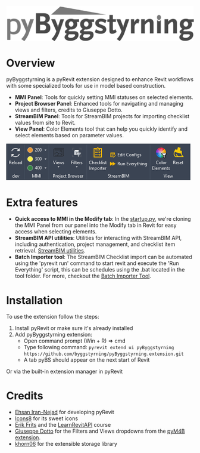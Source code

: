 ![pyByggstyrning](pyByggstyrning.png)

# Overview
pyByggstyrning is a pyRevit extension designed to enhance Revit workflows with some specialized tools for use in model based construction.

- **MMI Panel**: Tools for quickly setting MMI statuses on selected elements.
- **Project Browser Panel**: Enhanced tools for navigating and managing views and filters, credits to Giuseppe Dotto.
- **StreamBIM Panel**: Tools for StreamBIM projects for importing checklist values from site to Revit. 
- **View Panel**: Color Elements tool that can help you quickly identify and select elements based on parameter values.

![pyBS tab](screenshot-tab.png)

# Extra features

- **Quick access to MMI in the Modify tab**: In the [startup.py](https://github.com/byggstyrning/pyByggstyrning.extension/blob/master/startup.py), we're cloning the MMI Panel from our panel into the Modify tab in Revit for easy access when selecting elements.
- **StreamBIM API utilities**: Utilities for interacting with StreamBIM API, including authentication, project management, and checklist item retrieval. [StreamBIM utilities](https://github.com/byggstyrning/pyByggstyrning.extension/tree/master/lib/streambim).
- **Batch Importer tool**: The StreamBIM Checklist import can be automated using the 'pyrevit run' command to start revit and execute the 'Run Everything' script, this can be schedules using the .bat located in the tool folder. For more, checkout the [Batch Importer Tool](https://github.com/byggstyrning/pyByggstyrning.extension/tree/master/pyBS.tab/StreamBIM.panel/Batch%20Importer%20Tool).

# Installation
To use the extension follow the steps:

1. Install pyRevit or make sure it's already installed
2. Add pyByggstyrning extension:
   - Open command prompt (Win + R) => cmd
   - Type following command: `pyrevit extend ui pyByggstyrning https://github.com/byggstyrning/pyByggstyrning.extension.git`
   - A tab pyBS should appear on the next start of Revit

Or via the built-in extension manager in pyRevit

# Credits
- [Ehsan Iran-Nejad](https://github.com/eirannejad) for developing pyRevit
- [Icons8](https://icons8.com/) for its sweet icons
- [Erik Frits](https://github.com/ErikFrits) and the [LearnRevitAPI](https://learnrevitapi.com/) course
- [Giuseppe Dotto](https://github.com/GiuseppeDotto) for the Filters and Views dropdowns from the [pyM4B extension](https://github.com/GiuseppeDotto/pyM4B.extension).
- [khorn06](https://github.com/khorn06/extensible-storage-pyrevit) for the extensible storage library
